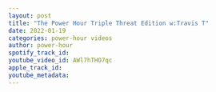 ```yaml
---
layout: post
title: "The Power Hour Triple Threat Edition w:Travis T"
date: 2022-01-19
categories: power-hour videos
author: power-hour
spotify_track_id: 
youtube_video_id: AWl7hTHO7qc
apple_track_id: 
youtube_metadata: 
---
```

